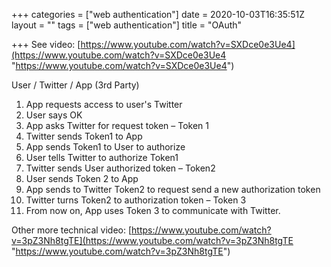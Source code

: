 +++
categories = ["web authentication"]
date = 2020-10-03T16:35:51Z
layout = ""
tags = ["web authentication"]
title = "OAuth"

+++
See video: [https://www.youtube.com/watch?v=SXDce0e3Ue4](https://www.youtube.com/watch?v=SXDce0e3Ue4 "https://www.youtube.com/watch?v=SXDce0e3Ue4")

User / Twitter / App (3rd Party)

 1. App requests access to user's Twitter
 2. User says OK
 3. App asks Twitter for request token – Token 1
 4. Twitter sends Token1 to App
 5. App sends Token1 to User to authorize
 6. User tells Twitter to authorize Token1
 7. Twitter sends User authorized token – Token2
 8. User sends Token 2 to App
 9. App sends to Twitter Token2 to request send a new authorization token
10. Twitter turns Token2 to authorization token – Token 3
11. From now on, App uses Token 3 to communicate with Twitter.

Other more technical video: [https://www.youtube.com/watch?v=3pZ3Nh8tgTE](https://www.youtube.com/watch?v=3pZ3Nh8tgTE "https://www.youtube.com/watch?v=3pZ3Nh8tgTE")